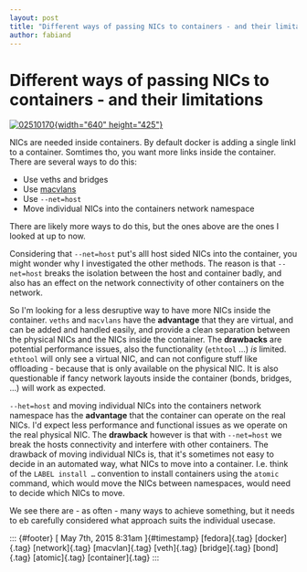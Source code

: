 ```yaml
---
layout: post
title: "Different ways of passing NICs to containers - and their limitations"
author: fabiand
---
```



Different ways of passing NICs to containers - and their limitations
====================================================================

[![02510170](https://farm6.staticflickr.com/5242/5263282196_567f31252a_z.jpg){width="640"
height="425"}](https://www.flickr.com/photos/iaea_imagebank/5263282196 "02510170 by IAEA Imagebank, on Flickr")

NICs are needed inside containers. By default docker is adding a single
linkl to a container. Somtimes tho, you want more links inside the
container. There are several ways to do this:

-   Use veths and bridges
-   Use
    [macvlans](http://dummdida.tumblr.com/post/118274685190/1-1-mapping-of-host-side-nics-into-a-container)
-   Use `--net=host`
-   Move individual NICs into the containers network namespace

There are likely more ways to do this, but the ones above are the ones I
looked at up to now.

Considering that `--net=host` put's alll host sided NICs into the
container, you might wonder why I investigated the other methods. The
reason is that `--net=host` breaks the isolation between the host and
container badly, and also has an effect on the network connectivity of
other containers on the network.

So I'm looking for a less desruptive way to have more NICs inside the
container. `veths` and `macvlans` have the **advantage** that they are
virtual, and can be added and handled easily, and provide a clean
separation between the physical NICs and the NICs inside the container.
The **drawbacks** are potential performance issues, also the
functionality (`ethtool` ...) *is* limited. `ethtool` will only see a
virtual NIC, and can not configure stuff like offloading - because that
is only available on the physical NIC. It is also questionable if fancy
network layouts inside the container (bonds, bridges, ...) will work as
expected.

`--het=host` and moving individual NICs into the containers network
namespace has the **advantage** that the container can operate on the
real NICs. I'd expect less performance and functional issues as we
operate on the real physical NIC. The **drawback** however is that with
`--net=host` we break the hosts connectivity and interfere with other
containers. The drawback of moving individual NICs is, that it's
sometimes not easy to decide in an automated way, what NICs to move into
a container. I.e. think of the `LABEL install …` convention to install
containers using the `atomic` command, which would move the NICs between
namespaces, would need to decide which NICs to move.

We see there are - as often - many ways to achieve something, but it
needs to eb carefully considered what approach suits the individual
usecase.

::: {#footer}
[ May 7th, 2015 8:31am ]{#timestamp} [fedora]{.tag} [docker]{.tag}
[network]{.tag} [macvlan]{.tag} [veth]{.tag} [bridge]{.tag} [bond]{.tag}
[atomic]{.tag} [container]{.tag}
:::

